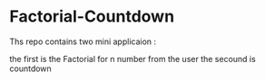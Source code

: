 # Factorial-Countdown

Ths repo contains two mini applicaion :

the first is the Factorial for n number from the user 
the secound is countdown 
